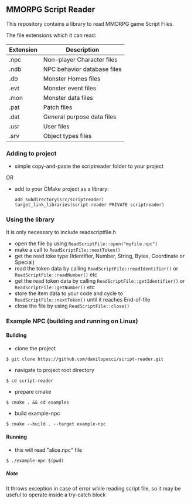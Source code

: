 ## MMORPG Script Reader

This repository contains a library to read MMORPG game Script Files.

The file extensions which it can read:

| Extension | Description                 |
|-----------|-----------------------------|
| .npc      | Non-player Character files  |
| .ndb      | NPC behavior database files |
| .db       | Monster Homes files         |
| .evt      | Monster event files         |
| .mon      | Monster data files          |
| .pat      | Patch files                 |
| .dat      | General purpose data files  |
| .usr      | User files                  |
| .srv      | Object types files          |

### Adding to project

* simple copy-and-paste the scriptreader folder to your project 

OR
* add to your CMake project as a library:
    ```
    add_subdirectory(src/scriptreader)
    target_link_libraries(script-reader PRIVATE scriptreader)
    ```

### Using the library

It is only necessary to include readscriptfile.h

* open the file by using ```ReadScriptFile::open("myfile.npc")```
* make a call to ```ReadScriptFile::nextToken()```
* get the read toke type (Identifier, Number, String, Bytes, Coordinate or Special)
* read the token data by calling ```ReadScriptFile::readIdentifier()``` or ```ReadScriptFile::readNumber()``` etc
* get the read token data by calling ```ReadScriptFile::getIdentifier()``` or ```ReadScriptFile::getNumber()``` etc
* store the item data to your code and cycle to ```ReadScriptFile::nextToken()``` until it reaches End-of-file
* close the file by using ```ReadScriptFile::close()```

### Example NPC (building and running on Linux)

#### Building 

* clone the project
```console
$ git clone https://github.com/danilopucci/script-reader.git 
```
* navigate to project root directory
```console
$ cd script-reader 
```
* prepare cmake
```console
$ cmake . && cd examples
```
* build example-npc
```console
$ cmake --build . --target example-npc 
```

#### Running

* this will read "alice.npc" file 
```console
$ ./example-npc $(pwd)
```

##### Note
It throws exception in case of error while reading script file, so it may be useful to operate inside a try-catch block

